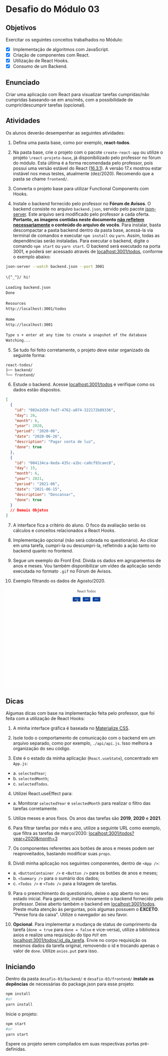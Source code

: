 # Desafio do Módulo 03

## Objetivos

Exercitar os seguintes conceitos trabalhados no Módulo:

- [x] Implementação de algoritmos com JavaScript.
- [x] Criação de componentes com React.
- [x] Utilização de React Hooks.
- [x] Consumo de um Backend.

## Enunciado

Criar uma aplicação com React para visualizar tarefas cumpridas/não cumpridas baseando-se em ano/mês, com a possibilidade de cumprir/descumprir tarefas (opcional).

## Atividades

Os alunos deverão desempenhar as seguintes atividades:

1. Defina uma pasta base, como por exemplo, **react-todos**.
2. Na pasta base, crie o projeto com o pacote `create-react-app` ou utilize o projeto `\react-projeto-base`, já disponibilizado pelo professor no fórum do módulo. Esta última é a forma recomendada pelo professor, pois possui uma versão estável do React ([16.3.1](https://github.com/facebook/react/releases/tag/v16.3.1)). A versão 17.x mostrou estar instável nos meus testes, atualmente (dez/2020). Recomendo que a pasta se chame `frontend/`.
3. Converta o projeto base para utilizar Functional Components com Hooks.

4. Instale o backend fornecido pelo professor no **Fórum de Avisos**. O backend consiste no arquivo `backend.json`, servido pelo pacote [json-server](https://www.npmjs.com/package/json-server). Este arquivo será modificado pelo professor a cada oferta. **Portanto, as imagens contidas neste documento <u>não refletem necessariamente</u> o conteúdo do arquivo de vocês**. Para instalar, basta descompactar a pasta backend dentro da pasta base, acessá-la via terminal de comandos e executar `npm install` ou `yarn`. Assim, todas as dependências serão instaladas. Para executar o backend, digite o comando `npm start` ou `yarn start`. O backend será executado na porta 3001, e poderá ser acessado através de [localhost:3001/todos](http://localhost:3001/todos), conforme o exemplo abaixo:

```bash
json-server --watch backend.json --port 3001

\{^_^}/ hi!

Loading backend.json
Done

Resources
http://localhost:3001/todos

Home
http://localhost:3001

Type s + enter at any time to create a snapshot of the database
Watching...
```

5. Se tudo foi feito corretamente, o projeto deve estar organizado da seguinte forma:

```
react-todos/
├── backend/
└── frontend/
```

6. Estude o backend. Acesse [localhost:3001/todos](http://localhost:3001/todos) e verifique como os dados estão dispostos.

```json
[
  {
    "id": "002e2d59-fed7-4762-a074-322172b89336",
    "day": 26,
    "month": 6,
    "year": 2020,
    "period": "2020-06",
    "date": "2020-06-26",
    "description": "Pagar conta de luz",
    "done": true
  },
  {
    "id": "004134ca-6eda-435c-a1bc-ca0cf93caec8",
    "day": 15,
    "month": 6,
    "year": 2021,
    "period": "2021-06",
    "date": "2021-06-15",
    "description": "Descansar",
    "done": true
  }
  // Demais Objetos
]
```

7. A interface fica a critério do aluno. O foco da avaliação serão os cálculos e conceitos relacionados a React Hooks.

8. Implementação opcional (não será cobrada no questionário). Ao clicar em uma tarefa, cumpri-la ou descumpri-la, refletindo a ação tanto no backend quanto no frontend.

9. Segue um exemplo do Front End. Divida os dados em agrupamentos de anos e meses. Vou também disponibilizar um vídeo da aplicação sendo executada no formato `.gif` no Fórum de Avisos.

10. Exemplo filtrando os dados de Agosto/2020.

<p aling="center">
  <img src="./react-todos.gif"/>
<p>

## Dicas

Algumas dicas com base na implementação feita pelo professor, que foi feita com a utilização de React Hooks:

1. A minha interface gráfica é baseada no [Materialize CSS](http://materializecss.com/).

2. Isole todo o comportamento de comunicação com o backend em um arquivo separado, como por exemplo, `./api/api.js`. Isso melhora a organização do seu código.

3. Este é o estado da minha aplicação (`React.useState`), concentrado em `App.js`:

<!-- prettier-ignore -->
  - a. `selectedYear`;
  - b. `selectedMonth`;
  - c. `selectedTodos`.

4. Utilizei React.useEffect para:

<!-- prettier-ignore -->
  - a. Monitorar `selectedYear` e `selectedMonth` para realizar o filtro das tarefas corretamente.

5. Utilize meses e anos fixos. Os anos das tarefas são **2019**, **2020** e **2021**.

6. Para filtrar tarefas por mês e ano, utilize a seguinte URL como exemplo, que filtra as tarefas de março/2020: [localhost:3001/todos?year=2020&month=3](http://localhost:3001/todos?year=2020&month=3)

7. Os componentes referentes aos botões de anos e meses podem ser reaproveitados, bastando modificar suas `props`.

8. Dividi minha aplicação nos seguintes componentes, dentro de `<App />`:

<!-- prettier-ignore -->
  - a. `<ButtonContainer />` e `<Button />` para os botões de anos e meses;
  - b. `<Summary />` para o sumário dos dados;
  - c. `<Todos />` e `<Todo />` para a listagem de tarefas.

9. Para o preenchimento do questionário, deixe o app aberto no seu estado inicial. Para garantir, instale novamente o backend fornecido pelo professor. Deixe aberto também o backend em [localhost:3001/todos](http://localhost:3001/todos). Preste muita atenção às perguntas, pois algumas possuem o **EXCETO**. "Pense fora da caixa". Utilize o navegador ao seu favor.

10. **Opcional**. Para implementar a mudança de status de cumprimento da tarefa (`done = true` para `done = false` e vice-versa), utilize a biblioteca axios e realize uma requisição do tipo `PUT` em [localhost:3001/todos/:id_da_tarefa](http://localhost:3001/todos/:id_da_tarefa). Envie no corpo requisição os mesmos dados da tarefa original, removendo o id e trocando apenas o valor de `done`. Utilize `axios.put` para isso.

## Iniciando

Dentro da pasta `desafio-03/backend/` e `desafio-03/frontend/` **instale as depências** de necessárias do package.json para esse projeto:

```bash
npm install
#or
yarn install
```

Inicie o projeto:

```bash
npm start
#or
yarn start
```

Espere os projeto serem compilados em suas respectivas portas pré-definidas.
